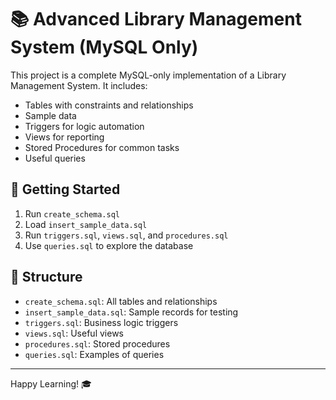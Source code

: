 
# 📚 Advanced Library Management System (MySQL Only)

This project is a complete MySQL-only implementation of a Library Management System. It includes:

- Tables with constraints and relationships
- Sample data
- Triggers for logic automation
- Views for reporting
- Stored Procedures for common tasks
- Useful queries

## 🚀 Getting Started

1. Run `create_schema.sql`
2. Load `insert_sample_data.sql`
3. Run `triggers.sql`, `views.sql`, and `procedures.sql`
4. Use `queries.sql` to explore the database

## 📂 Structure

- `create_schema.sql`: All tables and relationships
- `insert_sample_data.sql`: Sample records for testing
- `triggers.sql`: Business logic triggers
- `views.sql`: Useful views
- `procedures.sql`: Stored procedures
- `queries.sql`: Examples of queries

---

Happy Learning! 🎓
